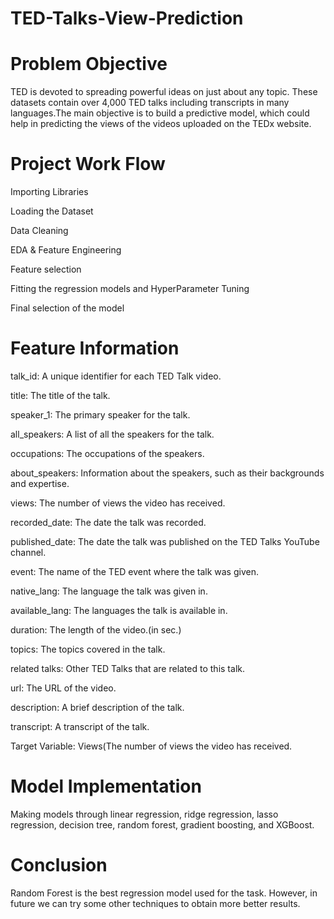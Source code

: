 # TED-Talks-View-Prediction
# Problem Objective

TED is devoted to spreading powerful ideas on just about any topic. These datasets contain over 4,000 TED talks including transcripts in many languages.The main objective is to build a predictive model, which could help in predicting the views of the videos uploaded on the TEDx website.

# Project Work Flow

Importing Libraries

Loading the Dataset

Data Cleaning

EDA & Feature Engineering

Feature selection

Fitting the regression models and HyperParameter Tuning

Final selection of the model

# Feature Information
talk_id: A unique identifier for each TED Talk video.

title: The title of the talk.

speaker_1: The primary speaker for the talk.

all_speakers: A list of all the speakers for the talk.

occupations: The occupations of the speakers.

about_speakers: Information about the speakers, such as their backgrounds and expertise.

views: The number of views the video has received.

recorded_date: The date the talk was recorded.

published_date: The date the talk was published on the TED Talks YouTube channel.

event: The name of the TED event where the talk was given.

native_lang: The language the talk was given in.

available_lang: The languages the talk is available in.

duration: The length of the video.(in sec.)

topics: The topics covered in the talk.

related talks: Other TED Talks that are related to this talk.

url: The URL of the video.

description: A brief description of the talk.

transcript: A transcript of the talk.

Target Variable: Views(The number of views the video has received.

# Model Implementation

Making models through linear regression, ridge regression, lasso regression, decision tree, random forest, gradient boosting, and XGBoost.

# Conclusion

Random Forest is the best regression model used for the task. However, in future we can try some other techniques to obtain more better results.


